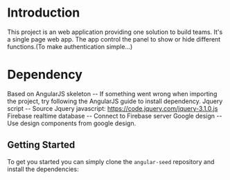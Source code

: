# Introduction

This project is an web application providing one solution to build teams. 
It's a single page web app. The app control the panel to show or hide different functions.(To make authentication simple...)


# Dependency
Based on AngularJS skeleton
-- If something went wrong when importing the project, try following the AngularJS guide to install dependency.
Jquery script
-- Source Jquery javascript: https://code.jquery.com/jquery-3.1.0.js
Firebase realtime database
-- Connect to Firebase server
Google design
-- Use design components from google design.

## Getting Started

To get you started you can simply clone the `angular-seed` repository and install the dependencies:



